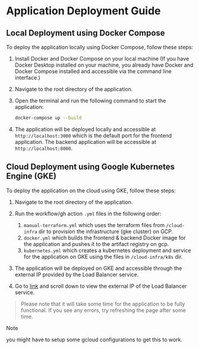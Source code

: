 # Application Deployment Guide

## Local Deployment using Docker Compose

To deploy the application locally using Docker Compose, follow these steps:

1. Install Docker and Docker Compose on your local machine (If you have Docker Desktop installed on your machine, you already have Docker and Docker Compose installed and accessible via the command line interface.)

2. Navigate to the root directory of the application.
3. Open the terminal and run the following command to start the application:

   ```bash
   docker-compose up --build
   ```

4. The application will be deployed locally and accessible at `http://localhost:3000` which is the default port for the frontend application. The backend application will be accessible at `http://localhost:8000`.

## Cloud Deployment using Google Kubernetes Engine (GKE)

To deploy the application on the cloud using GKE, follow these steps:

1. Navigate to the root directory of the application.
2. Run the workflow/gh action `.yml` files in the following order:

   1. `manual-terraform.yml` which uses the terraform files from `/cloud-infra` dir to provision the infrastructure (gke cluster) on GCP.
   2. `docker.yml` which builds the frontend & backend Docker image for the application and pushes it to the artifact registry on gcp.
   3. `kubernetes.yml` which creates a kubernetes deployment and service for the application on GKE using the files in `/cloud-infra/k8s` dir.

3. The application will be deployed on GKE and accessible through the external IP provided by the Load Balancer service.

4. Go to [link](https://console.cloud.google.com/kubernetes/deployment/us-east1-b/automl-cluster/default/backend-deployment/overview?project=automateml&supportedpurview=project) and scroll down to view the external IP of the Load Balancer service.

>Please note that it will take some time for the application to be fully functional.
>If you see any errors, try refreshing the page after some time.

>[!NOTE]
> you might have to setup some gcloud configurations to get this to work.